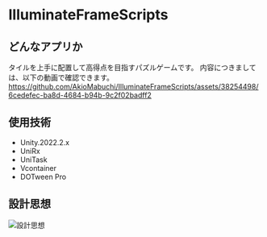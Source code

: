 # IlluminateFrameScripts
## どんなアプリか
タイルを上手に配置して高得点を目指すパズルゲームです。
内容につきましては、以下の動画で確認できます。
https://github.com/AkioMabuchi/IlluminateFrameScripts/assets/38254498/6cedefec-ba8d-4684-b94b-9c2f02badff2
## 使用技術
- Unity.2022.2.x
- UniRx
- UniTask
- Vcontainer
- DOTween Pro

## 設計思想
![設計思想](https://github.com/AkioMabuchi/IlluminateFrameScripts/assets/38254498/0ce3c0c4-4387-4ae7-9dd7-65ad0cf71274)
